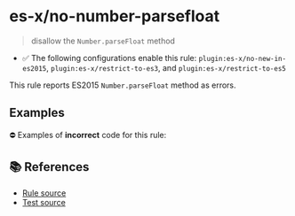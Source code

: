 # es-x/no-number-parsefloat
> disallow the `Number.parseFloat` method

- ✅ The following configurations enable this rule: `plugin:es-x/no-new-in-es2015`, `plugin:es-x/restrict-to-es3`, and `plugin:es-x/restrict-to-es5`

This rule reports ES2015 `Number.parseFloat` method as errors.

## Examples

⛔ Examples of **incorrect** code for this rule:

<eslint-playground type="bad" code="/*eslint es-x/no-number-parsefloat: error */
const b = Number.parseFloat(value)
" />

## 📚 References

- [Rule source](https://github.com/ota-meshi/eslint-plugin-es-x/blob/v5.0.0/lib/rules/no-number-parsefloat.js)
- [Test source](https://github.com/ota-meshi/eslint-plugin-es-x/blob/v5.0.0/tests/lib/rules/no-number-parsefloat.js)
